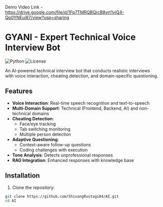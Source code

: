 Demo Video Link - https://drive.google.com/file/d/1Fq7TMRQBQrcB8yrt1viQ4-Qp0YNEui87/view?usp=sharing

# GYANI - Expert Technical Voice Interview Bot

![Python](https://img.shields.io/badge/Python-3.9+-blue.svg)
![License](https://img.shields.io/badge/License-MIT-green.svg)

An AI-powered technical interview bot that conducts realistic interviews with voice interaction, cheating detection, and domain-specific questioning.

## Features

- **Voice Interaction**: Real-time speech recognition and text-to-speech
- **Multi-Domain Support**: Technical (Frontend, Backend, AI) and non-technical domains
- **Cheating Detection**: 
  - Face/eye tracking
  - Tab switching monitoring
  - Multiple person detection
- **Adaptive Questioning**:
  - Context-aware follow-up questions
  - Coding challenges with execution
- **Tone Analysis**: Detects unprofessional responses
- **RAG Integration**: Enhanced responses with knowledge base

## Installation

1. Clone the repository:
```bash
git clone https://github.com/ShivangRustagi04/AI.git
cd AI
